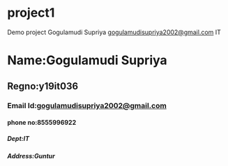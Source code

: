 # project1
Demo project
Gogulamudi Supriya
gogulamudisupriya2002@gmail.com
IT



# Name:Gogulamudi Supriya
## Regno:y19it036
### Email Id:gogulamudisupriya2002@gmail.com
#### phone no:8555996922
##### Dept:IT
##### Address:Guntur
